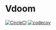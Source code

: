 # Vdoom

[![CircleCI](https://circleci.com/gh/lwakefield/vdoom.svg?style=svg)](https://circleci.com/gh/lwakefield/vdoom)
[![codecov](https://codecov.io/gh/lwakefield/vdoom/branch/master/graph/badge.svg)](https://codecov.io/gh/lwakefield/vdoom)
